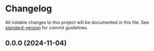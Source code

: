 # Changelog

All notable changes to this project will be documented in this file. See
[standard-version](https://github.com/conventional-changelog/standard-version)
for commit guidelines.

## 0.0.0 (2024-11-04)
